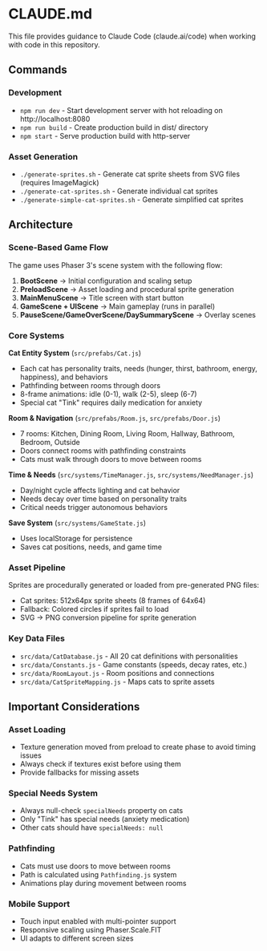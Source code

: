 # CLAUDE.md

This file provides guidance to Claude Code (claude.ai/code) when working with code in this repository.

## Commands

### Development
- `npm run dev` - Start development server with hot reloading on http://localhost:8080
- `npm run build` - Create production build in dist/ directory  
- `npm start` - Serve production build with http-server

### Asset Generation
- `./generate-sprites.sh` - Generate cat sprite sheets from SVG files (requires ImageMagick)
- `./generate-cat-sprites.sh` - Generate individual cat sprites
- `./generate-simple-cat-sprites.sh` - Generate simplified cat sprites

## Architecture

### Scene-Based Game Flow
The game uses Phaser 3's scene system with the following flow:
1. **BootScene** → Initial configuration and scaling setup
2. **PreloadScene** → Asset loading and procedural sprite generation
3. **MainMenuScene** → Title screen with start button
4. **GameScene + UIScene** → Main gameplay (runs in parallel)
5. **PauseScene/GameOverScene/DaySummaryScene** → Overlay scenes

### Core Systems

**Cat Entity System** (`src/prefabs/Cat.js`)
- Each cat has personality traits, needs (hunger, thirst, bathroom, energy, happiness), and behaviors
- Pathfinding between rooms through doors
- 8-frame animations: idle (0-1), walk (2-5), sleep (6-7)
- Special cat "Tink" requires daily medication for anxiety

**Room & Navigation** (`src/prefabs/Room.js`, `src/prefabs/Door.js`)
- 7 rooms: Kitchen, Dining Room, Living Room, Hallway, Bathroom, Bedroom, Outside
- Doors connect rooms with pathfinding constraints
- Cats must walk through doors to move between rooms

**Time & Needs** (`src/systems/TimeManager.js`, `src/systems/NeedManager.js`)
- Day/night cycle affects lighting and cat behavior
- Needs decay over time based on personality traits
- Critical needs trigger autonomous behaviors

**Save System** (`src/systems/GameState.js`)
- Uses localStorage for persistence
- Saves cat positions, needs, and game time

### Asset Pipeline

Sprites are procedurally generated or loaded from pre-generated PNG files:
- Cat sprites: 512x64px sprite sheets (8 frames of 64x64)
- Fallback: Colored circles if sprites fail to load
- SVG → PNG conversion pipeline for sprite generation

### Key Data Files

- `src/data/CatDatabase.js` - All 20 cat definitions with personalities
- `src/data/Constants.js` - Game constants (speeds, decay rates, etc.)
- `src/data/RoomLayout.js` - Room positions and connections
- `src/data/CatSpriteMapping.js` - Maps cats to sprite assets

## Important Considerations

### Asset Loading
- Texture generation moved from preload to create phase to avoid timing issues
- Always check if textures exist before using them
- Provide fallbacks for missing assets

### Special Needs System
- Always null-check `specialNeeds` property on cats
- Only "Tink" has special needs (anxiety medication)
- Other cats should have `specialNeeds: null`

### Pathfinding
- Cats must use doors to move between rooms
- Path is calculated using `Pathfinding.js` system
- Animations play during movement between rooms

### Mobile Support
- Touch input enabled with multi-pointer support
- Responsive scaling using Phaser.Scale.FIT
- UI adapts to different screen sizes